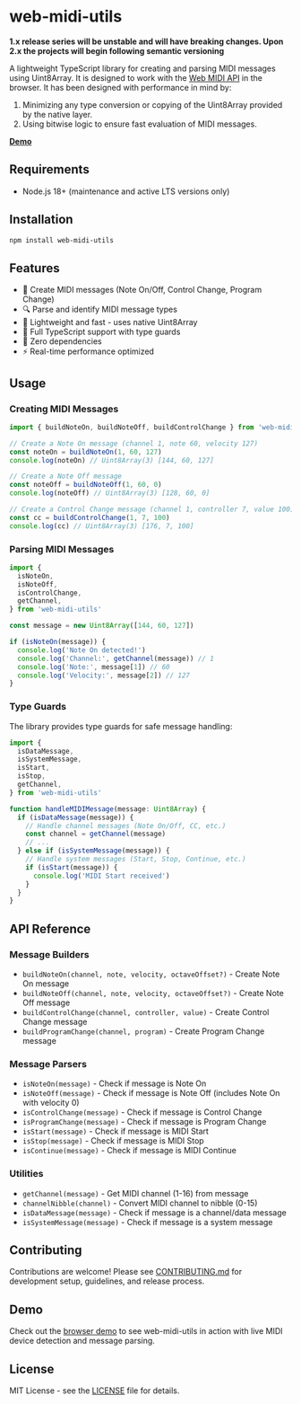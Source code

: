 # web-midi-utils

**1.x release series will be unstable and will have breaking changes. Upon 2.x the projects will begin following semantic versioning**

A lightweight TypeScript library for creating and parsing MIDI messages using Uint8Array. It is designed to work with the [Web MIDI API](https://developer.mozilla.org/en-US/docs/Web/API/Web_MIDI_API) in the browser. It has been designed with performance in mind by:

1.  Minimizing any type conversion or copying of the Uint8Array provided by the native layer.
2.  Using bitwise logic to ensure fast evaluation of MIDI messages.

**[Demo](https://dopry.github.io/web-midi-utils/)**

## Requirements

- Node.js 18+ (maintenance and active LTS versions only)

## Installation

```bash
npm install web-midi-utils
```

## Features

- 🎵 Create MIDI messages (Note On/Off, Control Change, Program Change)
- 🔍 Parse and identify MIDI message types
- 🚀 Lightweight and fast - uses native Uint8Array
- 📝 Full TypeScript support with type guards
- 🎯 Zero dependencies
- ⚡ Real-time performance optimized

## Usage

### Creating MIDI Messages

```typescript
import { buildNoteOn, buildNoteOff, buildControlChange } from 'web-midi-utils'

// Create a Note On message (channel 1, note 60, velocity 127)
const noteOn = buildNoteOn(1, 60, 127)
console.log(noteOn) // Uint8Array(3) [144, 60, 127]

// Create a Note Off message
const noteOff = buildNoteOff(1, 60, 0)
console.log(noteOff) // Uint8Array(3) [128, 60, 0]

// Create a Control Change message (channel 1, controller 7, value 100)
const cc = buildControlChange(1, 7, 100)
console.log(cc) // Uint8Array(3) [176, 7, 100]
```

### Parsing MIDI Messages

```typescript
import {
  isNoteOn,
  isNoteOff,
  isControlChange,
  getChannel,
} from 'web-midi-utils'

const message = new Uint8Array([144, 60, 127])

if (isNoteOn(message)) {
  console.log('Note On detected!')
  console.log('Channel:', getChannel(message)) // 1
  console.log('Note:', message[1]) // 60
  console.log('Velocity:', message[2]) // 127
}
```

### Type Guards

The library provides type guards for safe message handling:

```typescript
import {
  isDataMessage,
  isSystemMessage,
  isStart,
  isStop,
  getChannel,
} from 'web-midi-utils'

function handleMIDIMessage(message: Uint8Array) {
  if (isDataMessage(message)) {
    // Handle channel messages (Note On/Off, CC, etc.)
    const channel = getChannel(message)
    // ...
  } else if (isSystemMessage(message)) {
    // Handle system messages (Start, Stop, Continue, etc.)
    if (isStart(message)) {
      console.log('MIDI Start received')
    }
  }
}
```

## API Reference

### Message Builders

- `buildNoteOn(channel, note, velocity, octaveOffset?)` - Create Note On message
- `buildNoteOff(channel, note, velocity, octaveOffset?)` - Create Note Off message
- `buildControlChange(channel, controller, value)` - Create Control Change message
- `buildProgramChange(channel, program)` - Create Program Change message

### Message Parsers

- `isNoteOn(message)` - Check if message is Note On
- `isNoteOff(message)` - Check if message is Note Off (includes Note On with velocity 0)
- `isControlChange(message)` - Check if message is Control Change
- `isProgramChange(message)` - Check if message is Program Change
- `isStart(message)` - Check if message is MIDI Start
- `isStop(message)` - Check if message is MIDI Stop
- `isContinue(message)` - Check if message is MIDI Continue

### Utilities

- `getChannel(message)` - Get MIDI channel (1-16) from message
- `channelNibble(channel)` - Convert MIDI channel to nibble (0-15)
- `isDataMessage(message)` - Check if message is a channel/data message
- `isSystemMessage(message)` - Check if message is a system message

## Contributing

Contributions are welcome! Please see [CONTRIBUTING.md](CONTRIBUTING.md) for development setup, guidelines, and release process.

## Demo

Check out the [browser demo](examples/browser-demo/) to see web-midi-utils in action with live MIDI device detection and message parsing.

## License

MIT License - see the [LICENSE](LICENSE) file for details.

